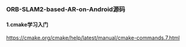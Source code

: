 ### ORB-SLAM2-based-AR-on-Android源码
#### 1.cmake学习入门

https://cmake.org/cmake/help/latest/manual/cmake-commands.7.html

